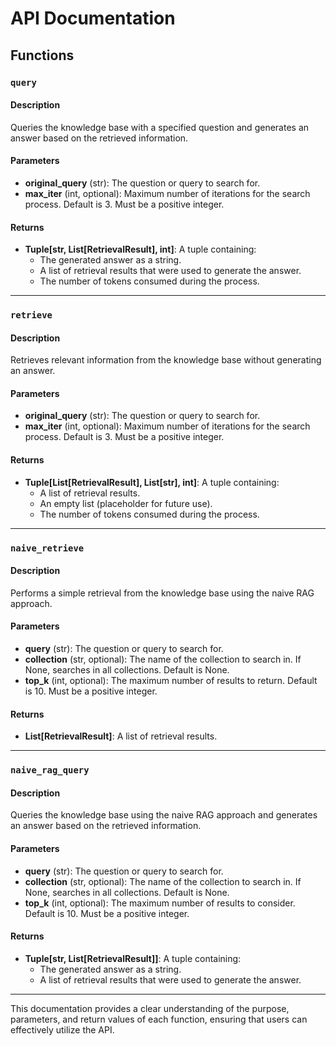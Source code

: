 # API Documentation

## Functions

### `query`

#### Description
Queries the knowledge base with a specified question and generates an answer based on the retrieved information.

#### Parameters
- **original_query** (str): The question or query to search for.
- **max_iter** (int, optional): Maximum number of iterations for the search process. Default is 3. Must be a positive integer.

#### Returns
- **Tuple[str, List[RetrievalResult], int]**: A tuple containing:
  - The generated answer as a string.
  - A list of retrieval results that were used to generate the answer.
  - The number of tokens consumed during the process.

---

### `retrieve`

#### Description
Retrieves relevant information from the knowledge base without generating an answer.

#### Parameters
- **original_query** (str): The question or query to search for.
- **max_iter** (int, optional): Maximum number of iterations for the search process. Default is 3. Must be a positive integer.

#### Returns
- **Tuple[List[RetrievalResult], List[str], int]**: A tuple containing:
  - A list of retrieval results.
  - An empty list (placeholder for future use).
  - The number of tokens consumed during the process.

---

### `naive_retrieve`

#### Description
Performs a simple retrieval from the knowledge base using the naive RAG approach.

#### Parameters
- **query** (str): The question or query to search for.
- **collection** (str, optional): The name of the collection to search in. If None, searches in all collections. Default is None.
- **top_k** (int, optional): The maximum number of results to return. Default is 10. Must be a positive integer.

#### Returns
- **List[RetrievalResult]**: A list of retrieval results.

---

### `naive_rag_query`

#### Description
Queries the knowledge base using the naive RAG approach and generates an answer based on the retrieved information.

#### Parameters
- **query** (str): The question or query to search for.
- **collection** (str, optional): The name of the collection to search in. If None, searches in all collections. Default is None.
- **top_k** (int, optional): The maximum number of results to consider. Default is 10. Must be a positive integer.

#### Returns
- **Tuple[str, List[RetrievalResult]]**: A tuple containing:
  - The generated answer as a string.
  - A list of retrieval results that were used to generate the answer.

--- 

This documentation provides a clear understanding of the purpose, parameters, and return values of each function, ensuring that users can effectively utilize the API.

